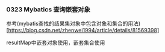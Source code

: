 ### 0323 Mybatics 查询嵌套对象

参考(mybatis查找的结果集对象中包含对象和集合的用法)[https://blog.csdn.net/zhenwei1994/article/details/81569398]

resultMap中嵌套对象使用<association>，嵌套集合使用<collection>
